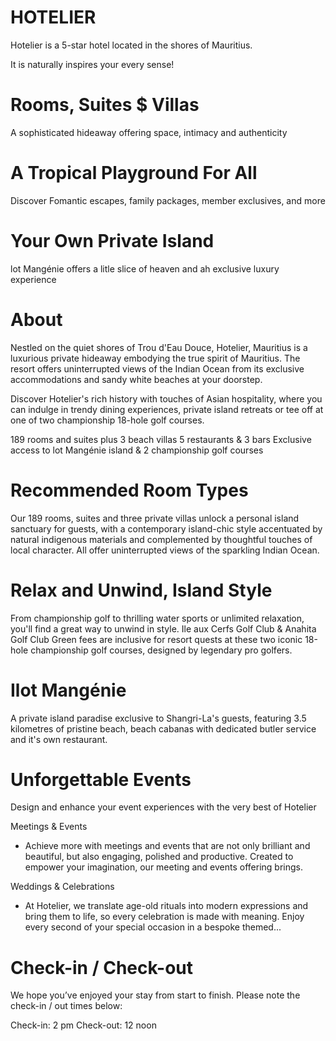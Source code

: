 # HOTELIER
Hotelier is a 5-star hotel located in the shores of Mauritius.

It is naturally inspires your every sense!

# Rooms, Suites $ Villas
A sophisticated hideaway offering space, intimacy and authenticity

# A Tropical Playground For All
Discover Fomantic escapes, family packages, member exclusives, and more

# Your Own Private Island
lot Mangénie offers a litle slice of heaven and ah exclusive luxury experience


# About
Nestled on the quiet shores of Trou d'Eau Douce, Hotelier, Mauritius is a luxurious private hideaway embodying the true spirit of Mauritius. The resort offers uninterrupted views of the Indian Ocean from its exclusive accommodations and sandy white beaches at your doorstep.

Discover Hotelier's rich history with touches of Asian hospitality, where you can indulge in trendy dining experiences, private island retreats or tee off at one of two championship 18-hole golf courses.

189 rooms and suites plus 3 beach villas
5 restaurants & 3 bars
Exclusive access to lot Mangénie island & 2 championship golf courses

# Recommended Room Types
Our 189 rooms, suites and three private villas unlock a personal island sanctuary for guests, with a contemporary island-chic style accentuated by natural indigenous materials and complemented by thoughtful touches of local character. All offer uninterrupted views of the sparkling Indian Ocean.

# Relax and Unwind, Island Style
From championship golf to thrilling water sports or unlimited relaxation, you'll find a great way to unwind in style.
Ile aux Cerfs Golf Club & Anahita Golf Club
Green fees are inclusive for resort quests at these two iconic 18-hole championship golf courses, designed by legendary pro golfers.

# Ilot Mangénie
A private island paradise exclusive to Shangri-La's guests, featuring 3.5 kilometres of pristine beach, beach cabanas with dedicated butler service and it's own restaurant.

# Unforgettable Events
Design and enhance your event experiences with the very best of Hotelier

Meetings & Events

- Achieve more with meetings and events that are not only brilliant and beautiful, but also engaging, polished and productive. Created to empower your imagination, our meeting and events offering brings.


Weddings & Celebrations

- At Hotelier, we translate age-old rituals into modern expressions and bring them to life, so every celebration is made with meaning.
Enjoy every second of your special occasion in a bespoke themed...

# Check-in / Check-out
We hope you’ve enjoyed your stay from start to finish.
Please note the check-in / out times below:

Check-in: 2 pm
Check-out: 12 noon
